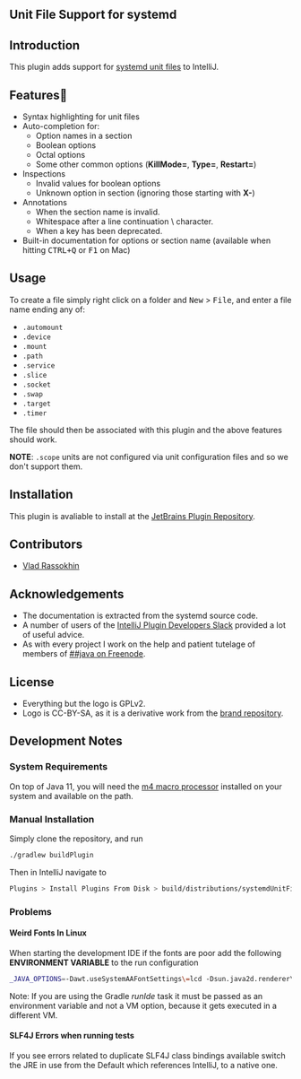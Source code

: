 Unit File Support for systemd
-----------------------------

## Introduction

This plugin adds support for [systemd unit files](https://www.freedesktop.org/software/systemd/man/systemd.unit.html#) to IntelliJ. 

## Features🤞
 * Syntax highlighting for unit files
 * Auto-completion for:
   * Option names in a section
   * Boolean options
   * Octal options
   * Some other common options (**KillMode=**, **Type=**, **Restart=**)
 * Inspections
   * Invalid values for boolean options
   * Unknown option in section (ignoring those starting with **X-**)
 * Annotations
   * When the section name is invalid.
   * Whitespace after a line continuation \ character.
   * When a key has been deprecated.
 * Built-in documentation for options or section name (available when hitting <kbd>CTRL+Q</kbd> or <kbd>F1</kbd> on Mac)   

      
## Usage
To create a file simply right click on a folder and <kbd>New</kbd> > <kbd>File</kbd>, and enter a file name ending any of:
 * `.automount`
 * `.device`
 * `.mount`
 * `.path`
 * `.service`
 * `.slice`
 * `.socket`
 * `.swap`
 * `.target` 
 * `.timer` 
 
The file should then be associated with this plugin and the above features should work.
 
__NOTE__: `.scope` units are not configured via unit configuration files and so we don't support them. 

## Installation

This plugin is avaliable to install at the [JetBrains Plugin Repository](https://plugins.jetbrains.com/plugin/11070-unit-file-support-systemd-).

Contributors
-------------
* [Vlad Rassokhin](https://github.com/VladRassokhin)

Acknowledgements
----------------
* The documentation is extracted from the systemd source code.
* A number of users of the [IntelliJ Plugin Developers Slack](https://intellij-support.jetbrains.com/hc/en-us/community/posts/360006494439--ANN-JetBrains-Slack-for-plugin-developers) provided a lot of useful advice.
* As with every project I work on the help and patient tutelage of members of [##java on Freenode](http://https://javachannel.org/).

License
-----------------
* Everything but the logo is GPLv2.
* Logo is CC-BY-SA, as it is a derivative work from the [brand repository](https://github.com/systemd/brand.systemd.io).

## Development Notes

### System Requirements

On top of Java 11, you will need the [m4 macro processor](https://www.gnu.org/software/m4/m4.html) installed on your system and available on the path. 

### Manual Installation

Simply clone the repository, and run 

```bash
./gradlew buildPlugin 
```

Then in IntelliJ navigate to 
```bash
Plugins > Install Plugins From Disk > build/distributions/systemdUnitFilePlugin-X.X-SNAPSHOT.zip
```

### Problems

#### Weird Fonts In Linux

When starting the development IDE if the fonts are poor add the following **ENVIRONMENT VARIABLE** to the run configuration

```bash
_JAVA_OPTIONS=-Dawt.useSystemAAFontSettings\=lcd -Dsun.java2d.renderer\=sun.java2d.marlin.MarlinRenderingEngine
```

Note: If you are using the Gradle *runIde* task it must be passed as an environment variable and not a VM option, because it gets executed in a different VM.

#### SLF4J Errors when running tests

If you see errors related to duplicate SLF4J class bindings available switch the JRE in use from the Default which references IntelliJ, to a native one.  

